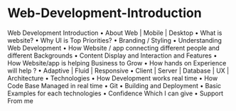 # Web-Development-Introduction
Web Development Introduction
•	About Web | Mobile |  Desktop
•	What is website? 
•	Why UI is Top Priorities? 
•	Branding / Styling
•	Understanding Web Development
•	How Website / app connecting different people and different Backgrounds
•	Content Display and Interaction and Features
•	How Website/app is helping Business to Grow 
•	How hands on Experience will help ?
•	Adaptive  | Fluid | Responsive
•	Client | Server | Database | UX  | Architecture
•	Technologies 
•	How Development works real time
•	How Code Base Managed in real time
•	Git 
•	Building and Deployment 
•	Basic Examples for each technologies
•	Confidence Which I can give
•	Support From me
